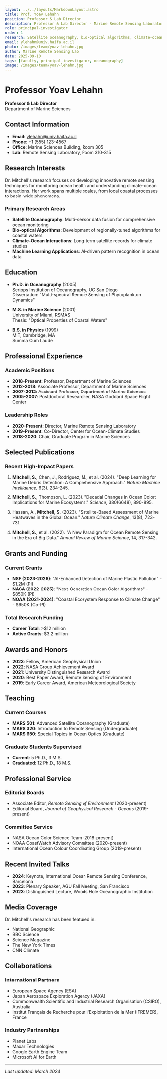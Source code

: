 ```yaml
---
layout: ../../layouts/MarkdownLayout.astro
title: Prof. Yoav Lehahn
position: Professor & Lab Director
description: Professor & Lab Director - Marine Remote Sensing Laboratory
role: principal-investigator
order: 1
research: Satellite oceanography, bio-optical algorithms, climate-ocean interactions
email: ylehahn@univ.haifa.ac.il
photo: /images/team/yoav-lehahn.jpg
author: Marine Remote Sensing Lab
date: 2025-09-10
tags: [faculty, principal-investigator, oceanography]
image: /images/team/yoav-lehahn.jpg
---
```


# Professor Yoav Lehahn
**Professor & Lab Director**  
Department of Marine Sciences

## Contact Information
- **Email**: ylehahn@univ.haifa.ac.il
- **Phone**: +1 (555) 123-4567
- **Office**: Marine Sciences Building, Room 305
- **Lab**: Remote Sensing Laboratory, Room 310-315

## Research Interests

Dr. Mitchell's research focuses on developing innovative remote sensing techniques for monitoring ocean health and understanding climate-ocean interactions. Her work spans multiple scales, from local coastal processes to basin-wide phenomena.

### Primary Research Areas
- **Satellite Oceanography**: Multi-sensor data fusion for comprehensive ocean monitoring
- **Bio-optical Algorithms**: Development of regionally-tuned algorithms for coastal waters
- **Climate-Ocean Interactions**: Long-term satellite records for climate studies
- **Machine Learning Applications**: AI-driven pattern recognition in ocean data

## Education

- **Ph.D. in Oceanography** (2005)  
  Scripps Institution of Oceanography, UC San Diego  
  Dissertation: "Multi-spectral Remote Sensing of Phytoplankton Dynamics"

- **M.S. in Marine Science** (2001)  
  University of Miami, RSMAS  
  Thesis: "Optical Properties of Coastal Waters"

- **B.S. in Physics** (1999)  
  MIT, Cambridge, MA  
  Summa Cum Laude

## Professional Experience

### Academic Positions
- **2018-Present**: Professor, Department of Marine Sciences
- **2012-2018**: Associate Professor, Department of Marine Sciences
- **2007-2012**: Assistant Professor, Department of Marine Sciences
- **2005-2007**: Postdoctoral Researcher, NASA Goddard Space Flight Center

### Leadership Roles
- **2020-Present**: Director, Marine Remote Sensing Laboratory
- **2019-Present**: Co-Director, Center for Ocean-Climate Studies
- **2018-2020**: Chair, Graduate Program in Marine Sciences

## Selected Publications

### Recent High-Impact Papers

1. **Mitchell, S.**, Chen, J., Rodriguez, M., et al. (2024). "Deep Learning for Marine Debris Detection: A Comprehensive Approach." *Nature Machine Intelligence*, 6(3), 234-245.

2. **Mitchell, S.**, Thompson, L. (2023). "Decadal Changes in Ocean Color: Implications for Marine Ecosystems." *Science*, 380(6648), 890-895.

3. Hassan, A., **Mitchell, S.** (2023). "Satellite-Based Assessment of Marine Heatwaves in the Global Ocean." *Nature Climate Change*, 13(8), 723-731.

4. **Mitchell, S.**, et al. (2022). "A New Paradigm for Ocean Remote Sensing in the Era of Big Data." *Annual Review of Marine Science*, 14, 317-342.

## Grants and Funding

### Current Grants
- **NSF (2023-2026)**: "AI-Enhanced Detection of Marine Plastic Pollution" - $1.2M (PI)
- **NASA (2022-2025)**: "Next-Generation Ocean Color Algorithms" - $850K (PI)
- **NOAA (2021-2024)**: "Coastal Ecosystem Response to Climate Change" - $650K (Co-PI)

### Total Research Funding
- **Career Total**: >$12 million
- **Active Grants**: $3.2 million

## Awards and Honors

- **2023**: Fellow, American Geophysical Union
- **2022**: NASA Group Achievement Award
- **2021**: University Distinguished Research Award
- **2020**: Best Paper Award, Remote Sensing of Environment
- **2019**: Early Career Award, American Meteorological Society

## Teaching

### Current Courses
- **MARS 501**: Advanced Satellite Oceanography (Graduate)
- **MARS 320**: Introduction to Remote Sensing (Undergraduate)
- **MARS 650**: Special Topics in Ocean Optics (Graduate)

### Graduate Students Supervised
- **Current**: 5 Ph.D., 3 M.S.
- **Graduated**: 12 Ph.D., 18 M.S.

## Professional Service

### Editorial Boards
- Associate Editor, *Remote Sensing of Environment* (2020-present)
- Editorial Board, *Journal of Geophysical Research - Oceans* (2019-present)

### Committee Service
- NASA Ocean Color Science Team (2018-present)
- NOAA CoastWatch Advisory Committee (2020-present)
- International Ocean Colour Coordinating Group (2019-present)

## Recent Invited Talks

- **2024**: Keynote, International Ocean Remote Sensing Conference, Barcelona
- **2023**: Plenary Speaker, AGU Fall Meeting, San Francisco
- **2023**: Distinguished Lecture, Woods Hole Oceanographic Institution

## Media Coverage

Dr. Mitchell's research has been featured in:
- National Geographic
- BBC Science
- Science Magazine
- The New York Times
- CNN Climate

## Collaborations

### International Partners
- European Space Agency (ESA)
- Japan Aerospace Exploration Agency (JAXA)
- Commonwealth Scientific and Industrial Research Organisation (CSIRO), Australia
- Institut Français de Recherche pour l'Exploitation de la Mer (IFREMER), France

### Industry Partnerships
- Planet Labs
- Maxar Technologies
- Google Earth Engine Team
- Microsoft AI for Earth

---

*Last updated: March 2024*